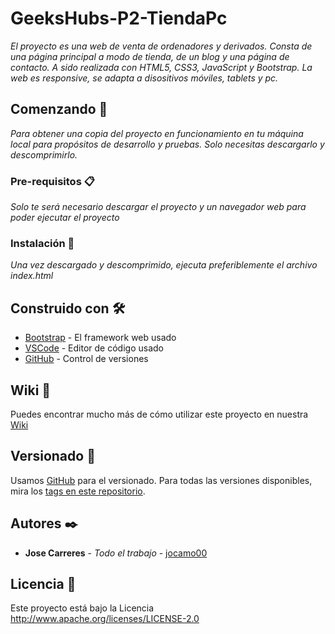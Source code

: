 # GeeksHubs-P2-TiendaPc

_El proyecto es una web de venta de ordenadores y derivados. Consta de una página principal a modo de tienda, de un blog y una página de contacto. A sido realizada con HTML5, CSS3, JavaScript y Bootstrap. La web es responsive, se adapta a disositivos móviles, tablets y pc._

## Comenzando 🚀

_Para obtener una copia del proyecto en funcionamiento en tu máquina local para propósitos de desarrollo y pruebas. Solo necesitas descargarlo y descomprimirlo._


### Pre-requisitos 📋

_Solo te será necesario descargar el proyecto y un navegador web para poder ejecutar el proyecto_


### Instalación 🔧

_Una vez descargado y descomprimido, ejecuta preferiblemente el archivo index.html_


## Construido con 🛠️


* [Bootstrap](https://getbootstrap.com/) - El framework web usado
* [VSCode](https://code.visualstudio.com/) - Editor de código usado
* [GitHub](https://github.com/) - Control de versiones


## Wiki 📖

Puedes encontrar mucho más de cómo utilizar este proyecto en nuestra [Wiki](https://github.com/jocamo00/GeeksHubs-P2-TiendaPc.git)

## Versionado 📌

Usamos [GitHub](https://github.com/) para el versionado. Para todas las versiones disponibles, mira los [tags en este repositorio](https://github.com/jocamo00/GeeksHubs-P2-TiendaPc.git).

## Autores ✒️

* **Jose Carreres** - *Todo el trabajo* - [jocamo00](https://github.com/jocamo00)

## Licencia 📄

Este proyecto está bajo la Licencia http://www.apache.org/licenses/LICENSE-2.0


